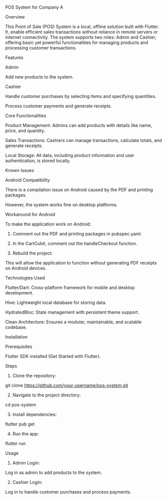 POS System for Company A

Overview

This Point of Sale (POS) System is a local, offline solution built with Flutter. It, enable efficient sales transactions without reliance in remote servers or internet connectivity. The system supports two roles: Admin and Cashier, offering basic yet powerful functionalities for managing products and processing customer transactions.

Features

Admin

Add new products to the system.


Cashier

Handle customer purchases by selecting items and specifying quantities.

Process customer payments and generate receipts.


Core Functionalities

Product Management: Admins can add products with details like name, price, and quantity.

Sales Transactions: Cashiers can manage transactions, calculate totals, and generate receipts.

Local Storage: All data, including product information and user authentication, is stored locally.


Known Issues

Android Compatibility

There is a compilation issue on Android caused by the PDF and printing packages.

However, the system works fine on desktop platforms.


Workaround for Android

To make the application work on Android:

1. Comment out the PDF and printing packages in pubspec.yaml.


2. In the CartCubit, comment out the handleCheckout function.


3. Rebuild the project.



This will allow the application to function without generating PDF receipts on Android devices.

Technologies Used

Flutter/Dart: Cross-platform framework for mobile and desktop development.

Hive: Lightweight local database for storing data.

HydratedBloc: State management with persistent theme support.

Clean Architecture: Ensures a modular, maintainable, and scalable codebase.


Installation

Prerequisites

Flutter SDK installed (Get Started with Flutter).


Steps

1. Clone the repository:

git clone https://github.com/your-username/pos-system.git


2. Navigate to the project directory:

cd pos-system


3. Install dependencies:

flutter pub get


4. Run the app:

flutter run



Usage

1. Admin Login:

Log in as admin to add products to the system.



2. Cashier Login:

Log in to handle customer purchases and process payments.



